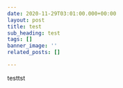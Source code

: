 ```yaml
---
date: 2020-11-29T03:01:00.000+00:00
layout: post
title: test
sub_heading: test
tags: []
banner_image: ''
related_posts: []

---
```

testtst